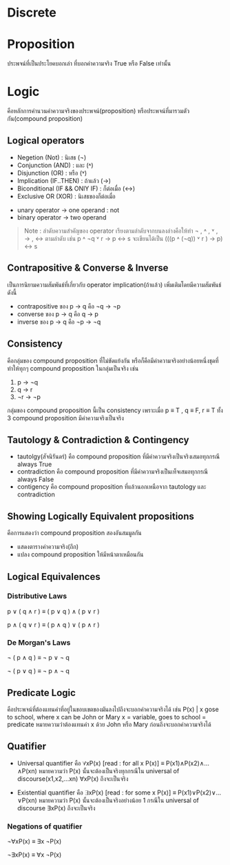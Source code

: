 # Discrete 

# Proposition
ประพจน์ที่เป็นประโยคบอกเล่า ที่บอกค่าความจริง True หรือ False เท่านั้น

# Logic 
คือหลักการคำนวนค่าความจริงของประพจน์(proposition) หรือประพจน์ที่มารวมตัวกัน(compound proposition)

## Logical operators
* Negetion (Not) : นิเสธ (¬)
* Conjunction (AND) : และ (˄)
* Disjunction (OR) : หรือ (˅)
* Implication (IF..THEN) : ถ้าแล้ว (→) 
* Biconditional (IF && ONlY IF) : ก็ต่อเมื่อ (↔) 
* Exclusive OR (XOR) : นิเสธของก็ต่อเมื่อ 

- unary operator -> one operand : not
- binary operator -> two operand 
 
>Note : ลำดับความสำคัญของ operator เรียงตามลำดับจากบนลงล่างคือให้ทำ ¬ , ˄ , ˅ , → , ↔  ตามลำดับ เช่น p ˄ ¬q ˅ r → p ↔ s จะเขียนได้เป็น (((p ˄ (¬q)) ˅ r ) → p) ↔  s

## Contrapositive & Converse & Inverse
เป็นการนิยามความสัมพันธ์ที่เกี่ยวกับ operator implication(ถ้าแล้ว) เพิ่มเติมโดยมีความสัมพันธ์ดังนี้
* contrapositive ของ p → q คือ ¬q → ¬p 
* converse ของ p → q คือ q → p
* inverse ของ p → q คือ  ¬p → ¬q 

## Consistency
คือกลุ่มของ compound proposition ที่ไม่ขัดแย้งกัน หรือก็คือมีค่าความจริงอย่างน้อยหนึ่งชุดที่ทำให้ทุกๆ compound proposition ในกลุ่มเป็นจริง เช่น
1) p → ¬q
2) q → r
3) ¬r → ¬p 

กลุ่มของ compound proposition นี้เป็น consistency เพราะเมื่อ p ≡ T , q ≡ F, r ≡ T ทั้ง 3 compound proposition มีค่าความจริงเป็นจริง

## Tautology & Contradiction & Contingency
* tautolgy(สัจนิรันดร์) คือ compound proposition ที่มีค่าความจริงเป็นจริงเสมอทุกกรณี always True
* contradiction คือ compound proposition ที่มีค่าความจริงเป็นเท็จเสมอทุกกรณี always False
* contigency คือ compound proposition ที่แล้วนอกเหนือจาก tautology และ contradiction

## Showing Logically Equivalent propositions
คือการแสดงว่า compound proposition สองอันสมมูลกัน
* แสดงตารางค่าความจริง(ถึก)
* แปลง compound proposition ให้มีหน้าตาเหมือนกัน

## Logical Equivalences
### Distributive Laws
p ∨ ( q ∧ r ) ≡ ( p ∨ q ) ∧ ( p ∨ r )

p ∧ ( q ∨ r ) ≡ ( p ∧ q ) ∨ ( p ∧ r )
### De Morgan's Laws
¬ ( p ∧ q ) ≡ ¬ p ∨ ¬ q

¬ ( p ∨ q ) ≡ ¬ p ∧ ¬ q

## Predicate Logic
คือประพจน์ที่ต้องแทนค่าที่อยู่ในขอบเขตของมันลงไปถึงจะบอกค่าความจริงได้ เช่น P(x) | x gose to school, where x can be John or Mary 
x = variable, goes to school = predicate หมายความว่าต้องแทนค่า x ด้วย John หรือ Mary ก่อนถึงจะบอกค่าความจริงได้ 

## Quatifier
* Universal quantifier คือ ∀xP(x) [read : for all x P(x)] ≡ P(x1)∧P(x2)∧…∧P(xn) 
หมายความว่า P(x) นั้นจะต้องเป็นจริงทุกกรณีใน universal of discourse(x1,x2,...xn) ∀xP(x) ถึงจะเป็นจริง

* Existential quantifier คือ ∃xP(x) [read : for some x P(x)] ≡ P(x1)∨P(x2)∨…∨P(xn)
หมายความว่า P(x) นั้นจะต้องเป็นจริงอย่างน้อย 1 กรณีใน universal of discourse ∃xP(x) ถึงจะเป็นจริง

### Negations of quatifier
¬∀xP(x) ≡ ∃x ¬P(x)

¬∃xP(x) ≡ ∀x ¬P(x)


 
